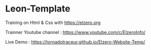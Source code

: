# Leon-Template

Training on Html & Css with https://elzero.org

Trainner Youtube channel : https://www.youtube.com/c/ElzeroInfo/

Live Demo : https://tornadotraceur.github.io/Elzero-Website-Temp/

